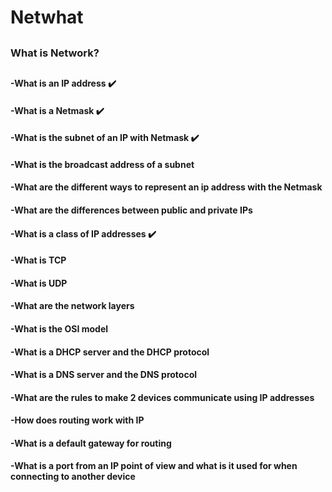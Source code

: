 # Netwhat
##
### What is Network?
##
####  -What is an IP address :heavy_check_mark:
####  -What is a Netmask :heavy_check_mark:
####  -What is the subnet of an IP with Netmask :heavy_check_mark:
####  -What is the broadcast address of a subnet
####  -What are the different ways to represent an ip address with the Netmask
####  -What are the differences between public and private IPs
####  -What is a class of IP addresses :heavy_check_mark:
####  -What is TCP
####  -What is UDP
####  -What are the network layers
####  -What is the OSI model
####  -What is a DHCP server and the DHCP protocol
####  -What is a DNS server and the DNS protocol
####  -What are the rules to make 2 devices communicate using IP addresses
####  -How does routing work with IP
####  -What is a default gateway for routing
####  -What is a port from an IP point of view and what is it used for when connecting to another device

